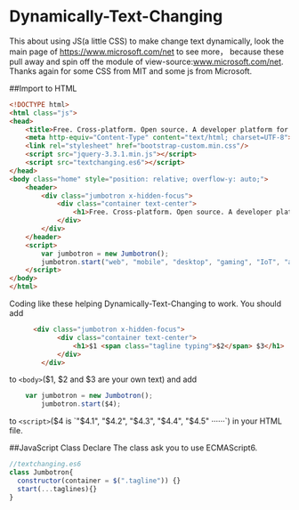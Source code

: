 # Dynamically-Text-Changing

This about using JS(a little CSS) to make change text dynamically, look the main page of https://www.microsoft.com/net to see more， because these  pull away and spin off the module of view-source:www.microsoft.com/net. Thanks again for some CSS from MIT and some js from Microsoft.

##Import to HTML
```html
<!DOCTYPE html>
<html class="js">
<head>
	<title>Free. Cross-platform. Open source. A developer platform for building all your apps.</title>
	<meta http-equiv="Content-Type" content="text/html; charset=UTF-8">
	<link rel="stylesheet" href="bootstrap-custom.min.css"/>
	<script src="jquery-3.3.1.min.js"></script>
	<script src="textchanging.es6"></script>
</head>
<body class="home" style="position: relative; overflow-y: auto;">
	<header>
		<div class="jumbotron x-hidden-focus">
			<div class="container text-center">
				<h1>Free. Cross-platform. Open source. A developer platform for building <span class="tagline typing">all your</span> apps.</h1>
			</div>
		</div>
	</header>
	<script>
		var jumbotron = new Jumbotron();
		jumbotron.start("web", "mobile", "desktop", "gaming", "IoT", "all your");
	</script>
</body>
</html>
```
Coding like these helping Dynamically-Text-Changing to work. You should add
```html
      <div class="jumbotron x-hidden-focus">
			<div class="container text-center">
				<h1>$1 <span class="tagline typing">$2</span> $3</h1>
			</div>
		</div>
```
to  `<body>`($1, $2 and $3 are your own text) and add
```javascript
    var jumbotron = new Jumbotron();
		jumbotron.start($4);
```
to `<script>`($4 is `"$4.1", "$4.2", "$4.3", "$4.4", "$4.5" ······`) in your HTML file.
  
  ##JavaScript Class Declare
  The class ask you to use ECMAScript6.
  ```javascript 
  //textchanging.es6
  class Jumbotron{
    constructor(container = $(".tagline")) {}
    start(...taglines){}
}
  ```
